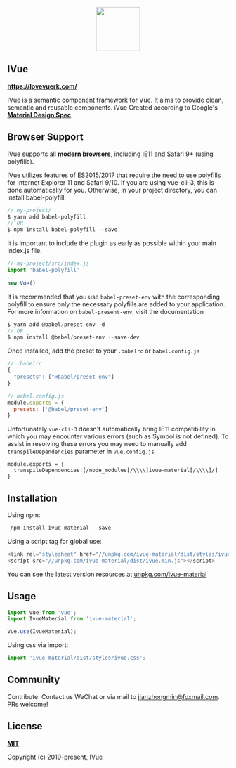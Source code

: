 <p align="center">
  <a href="https://lovevuerk.com/" target="_blank">
    <img width="100"src="https://lovevuerk.com/img/logo.png">
  </a>
</p>

## IVue

**<a href="https://lovevuerk.com/" target="_blank">https://lovevuerk.com/</a>**

IVue is a semantic component framework for Vue. It aims to provide clean, semantic and reusable components.
iVue Created according to Google's **<a href="https://material.io/" target="_blank">Material Design Spec</a>**

## Browser Support

IVue supports all **modern browsers**, including IE11 and Safari 9+ (using polyfills).

IVue utilizes features of ES2015/2017 that require the need to use polyfills for Internet Explorer 11 and Safari 9/10. If you are using vue-cli-3, this is done automatically for you. Otherwise, in your project directory, you can install babel-polyfill:

```javascript
// my-project/
$ yarn add babel-polyfill
// OR
$ npm install babel-polyfill --save
```

It is important to include the plugin as early as possible within your main index.js file.

```javascript
// my-project/src/index.js
import 'babel-polyfill'
...
new Vue()
```

It is recommended that you use ```babel-preset-env``` with the corresponding polyfill to ensure only the necessary polyfills are added to your application. For more information on ```babel-present-env```, visit the documentation

```javascript
$ yarn add @babel/preset-env -d
// OR
$ npm install @babel/preset-env --save-dev
```

Once installed, add the preset to your ```.babelrc``` or ```babel.config.js```

```javascript
// .babelrc
{
  "presets": ["@babel/preset-env"]
}

// babel.config.js
module.exports = {
  presets: ['@babel/preset-env']
}
```

Unfortunately ```vue-cli-3``` doesn't automatically bring IE11 compatibility in which you may encounter various errors (such as Symbol is not defined). To assist in resolving these errors you may need to manually add ```transpileDependencies``` parameter in ```vue.config.js```

```
module.exports = {
  transpileDependencies:[/node_modules[/\\\\]ivue-material[/\\\\]/]
}
```

## Installation

Using npm:

```javascript
 npm install ivue-material --save
```

Using a script tag for global use:

```javascript
<link rel="stylesheet" href="//unpkg.com/ivue-material/dist/styles/ivue.css">
<script src="//unpkg.com/ivue-material/dist/ivue.min.js"></script>
```

You can see the latest version resources at <a href="https://unpkg.com/ivue-material/" target="_blank">unpkg.com/ivue-material</a>

## Usage

```javascript
import Vue from 'vue';
import IvueMaterial from 'ivue-material';

Vue.use(IvueMaterial);
```

Using css via import:

```javascript
import 'ivue-material/dist/styles/ivue.css';
```

## Community

Contribute: Contact us WeChat or via mail to jianzhongmin@foxmail.com. PRs welcome!


## License

**<a href="https://opensource.org/licenses/MIT">MIT</a>**

Copyright (c) 2019-present, IVue
